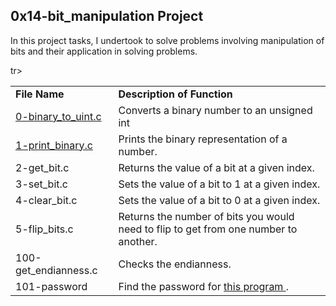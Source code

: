 ## 0x14-bit_manipulation Project ##

In this project tasks, I undertook to solve problems involving manipulation of bits and 
their application in solving problems.

<table>
  <tr> <td> <b> File Name </td> <td> <b> Description of Function  </td> </tr>
  <tr> <td> <a href ="https://github.com/Nels22/alx-low_level_programming/blob/master/0x14-bit_manipulation/0-binary_to_uint.c">0-binary_to_uint.c</a> </td>
       <td>Converts a binary number to an unsigned int </td> 
  </tr>
   <tr> <td> <a href ="https://github.com/Nels22/alx-low_level_programming/blob/master/0x14-bit_manipulation/1-print_binary.c">1-print_binary.c</a> </td>
       <td>Prints the binary representation of a number. </td> 
  </tr>
  <tr> <td> <a href ="https://github.com/Nels22/alx-low_level_programming/blob/master/0x14-bit_manipulation/2-get_bit.c"></a>2-get_bit.c </td>
       <td>Returns the value of a bit at a given index. </td> 
  </tr>
  <tr> <td> <a href ="https://github.com/Nels22/alx-low_level_programming/blob/master/0x14-bit_manipulation/3-set_bit.c"></a>3-set_bit.c </td>
       <td>Sets the value of a bit to 1 at a given index. </td> 
  </tr>
  <tr> <td> <a href ="https://github.com/Nels22/alx-low_level_programming/blob/master/0x14-bit_manipulation/4-clear_bit.c"></a>4-clear_bit.c </td>
       <td>Sets the value of a bit to 0 at a given index. </td> 
  </tr>
  tr> <td> <a href ="https://github.com/Nels22/alx-low_level_programming/blob/master/0x14-bit_manipulation/4-clear_bit.c"></a> 5-flip_bits.c </td>
       <td> Returns the number of bits you would need to flip to get from one number to another. </td> 
  </tr>
   <tr> <td> <a href ="https://github.com/Nels22/alx-low_level_programming/blob/master/0x14-bit_manipulation/4-clear_bit.c"></a> 100-get_endianness.c </td>
       <td> Checks the endianness. </td> 
  </tr>
   <tr> <td> <a href ="https://github.com/Nels22/alx-low_level_programming/blob/master/0x14-bit_manipulation/4-clear_bit.c"></a> 101-password </td>
       <td> Find the password for <a href = https://github.com/holbertonschool/0x13.c"> this program </a>. </td> 
  </tr>

